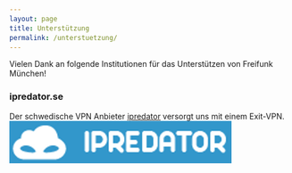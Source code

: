 ```yaml
---
layout: page
title: Unterstützung
permalink: /unterstuetzung/
---
```


Vielen Dank an folgende Institutionen für das Unterstützen von Freifunk München!

### ipredator.se
Der schwedische VPN Anbieter [ipredator][ipredator] versorgt uns mit einem Exit-VPN.
![ipredator](/assets/unterstuetzung/Ipredator-logo-2013.png)


[ipredator]: https://www.ipredator.se
[kontakt]: /kontakt/
